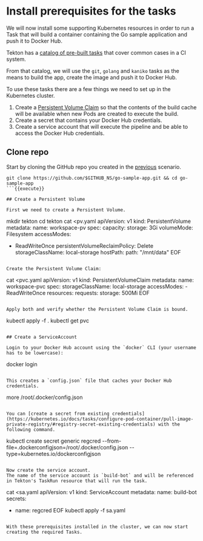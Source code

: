 # Install prerequisites for the tasks

We will now install some supporting Kubernetes resources in order to run a Task that will build a container containing the Go sample application and push it to Docker Hub.

Tekton has a [catalog of pre-built tasks](https://github.com/tektoncd/catalog) that cover common cases in a CI system.

From that catalog, we will use the `git`, `golang` and `kaniko` tasks as the means to build the app, create the image and push it to Docker Hub.

To use these tasks there are a few things we need to set up in the Kubernetes cluster.

1. Create a [Persistent Volume Claim](https://kubernetes.io/docs/concepts/storage/persistent-volumes/) so that the contents of the build cache will be available when new Pods are created to execute the build.
1. Create a secret that contains your Docker Hub credentials.
1. Create a service account that will execute the pipeline and be able to access the Docker Hub credentials.

## Clone repo

Start by cloning the GitHub repo you created in the [previous](https://www.katacoda.com/springone-tour-2020-cicd/scenarios/1-intro-workflow) scenario.

```
git clone https://github.com/$GITHUB_NS/go-sample-app.git && cd go-sample-app
```{{execute}}

## Create a Persistent Volume

First we need to create a Persistent Volume.

```
mkdir tekton
cd tekton
cat <<EOF >pv.yaml
apiVersion: v1
kind: PersistentVolume
metadata:
  name: workspace-pv
spec:
  capacity:
    storage: 3Gi
  volumeMode: Filesystem
  accessModes:
  - ReadWriteOnce
  persistentVolumeReclaimPolicy: Delete
  storageClassName: local-storage
  hostPath:
    path: "/mnt/data"
EOF
```{{execute}}

Create the Persistent Volume Claim:

```
cat <<EOF >pvc.yaml
apiVersion: v1
kind: PersistentVolumeClaim
metadata:
  name: workspace-pvc
spec:
  storageClassName: local-storage
  accessModes:
    - ReadWriteOnce
  resources:
    requests:
      storage: 500Mi
EOF
```{{execute}}

Apply both and verify whether the Persistent Volume Claim is bound.

```
kubectl apply -f .
kubectl get pvc
```{{execute}}

## Create a ServiceAccount

Login to your Docker Hub account using the `docker` CLI (your username has to be lowercase):

```
docker login
```{{execute}}

This creates a `config.json` file that caches your Docker Hub credentials.

```
more /root/.docker/config.json
```{{execute}}

You can [create a secret from existing credentials](https://kubernetes.io/docs/tasks/configure-pod-container/pull-image-private-registry/#registry-secret-existing-credentials) with the following command.

```
kubectl create secret generic regcred  --from-file=.dockerconfigjson=/root/.docker/config.json --type=kubernetes.io/dockerconfigjson
```{{execute}}

Now create the service account.
The name of the service account is `build-bot` and will be referenced in Tekton's TaskRun resource that will run the task.

```
cat <<EOF >sa.yaml
apiVersion: v1
kind: ServiceAccount
metadata:
  name: build-bot
secrets:
  - name: regcred
EOF
kubectl apply -f sa.yaml
```{{execute}}

With these prerequisites installed in the cluster, we can now start creating the required Tasks.
